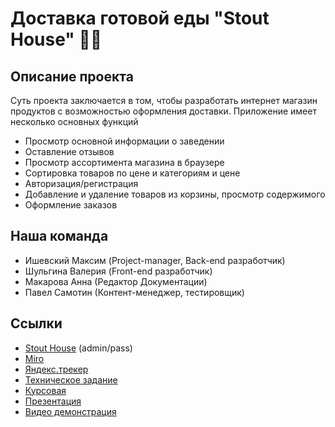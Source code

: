 # Доставка готовой еды "Stout House" 🚴‍♂️

## Описание проекта
Суть проекта заключается в том, чтобы разработать интернет магазин продуктов с возможностью оформления доставки.
Приложение имеет несколько основных функций
- Просмотр основной информации о заведении
- Оставление отзывов
- Просмотр ассортимента магазина в браузере
- Сортировка товаров по цене и категориям и цене
- Авторизация/регистрация
- Добавление и удаление товаров из корзины, просмотр содержимого
- Оформление заказов



## Наша команда
- Ишевский Максим (Project-manager, Back-end разработчик)
- Шульгина Валерия (Front-end разработчик)
- Макарова Анна (Редактор Документации)
- Павел Самотин (Контент-менеджер, тестировщик)




## Ссылки
- [Stout House](http://maximkakdela.pythonanywhere.com/) (admin/pass)
- [Miro](https://miro.com/app/board/uXjVPVBlgms=/)
- [Яндекс.трекер](https://tracker.yandex.ru/ORG/order:updated:true/filter?resolution=empty())
- [Техническое задание](https://github.com/jampsk1/stouthouse/blob/core/docs/Техническое%20задание.pdf)
- [Курсовая](https://github.com/jampsk1/stouthouse/blob/core/docs/Техническое%20задание.pdf)
- [Презентация](https://github.com/jampsk1/stouthouse/blob/core/docs/Презентация%20Stout%20.pdf)
- [Видео демонстрация](https://youtu.be/CNdhVCEfd1M)

